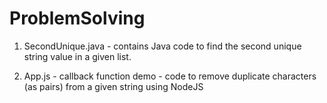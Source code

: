 # ProblemSolving

1. SecondUnique.java - contains Java code to find the second unique string value in a given list.

2. App.js - callback function demo - code to remove duplicate characters (as pairs) from a given string using NodeJS
